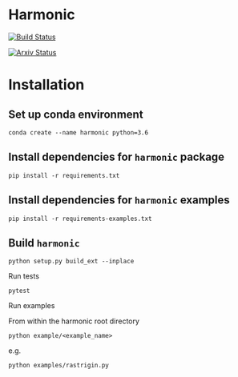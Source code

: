 # Harmonic


[![Build Status](https://travis-ci.com/astro-informatics/src_harmonic.svg?token=quDUMr3yVpQwGYxko5xh&branch=master)](https://travis-ci.com/astro-informatics/src_harmonic)

[![Arxiv Status ](http://img.shields.io/badge/arXiv-2004.07855-orange.svg?style=flat)](https://arxiv.org/abs/2004.07855)




# Installation

## Set up conda environment

```conda create --name harmonic python=3.6```

## Install dependencies for `harmonic` package

`pip install -r requirements.txt`


## Install dependencies for `harmonic` examples

`pip install -r requirements-examples.txt`

## Build `harmonic`

`python setup.py build_ext --inplace`

Run tests

`pytest`

Run examples

From within the harmonic root directory

`python example/<example_name>`

e.g.

`python examples/rastrigin.py`


